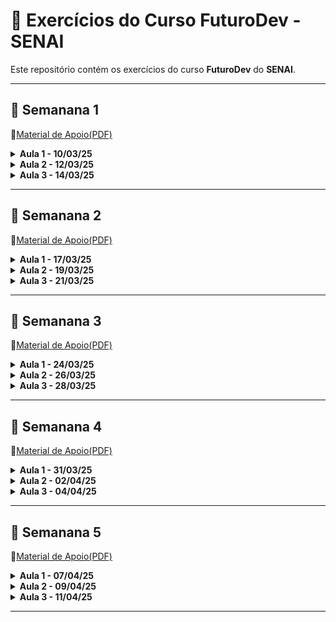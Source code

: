 # 🚀 Exercícios do Curso **FuturoDev** - SENAI

Este repositório contém os exercícios do curso **FuturoDev** do **SENAI**.

---

## 📝 **Semanana 1**
 📌[Material de Apoio(PDF)](M1S01.pdf)

<details>
  <summary><strong>Aula 1 - 10/03/25 </strong></summary>

  *Nesta aula, aprendemos os seguintes tópicos:*
  
- Apresentação do mentor;
- Apresentação da turma;
- Ferramentas de estudo;
- Exercícios;

</details>
<details>
  <summary><strong>Aula 2 - 12/03/25 </strong></summary>

  *Nesta aula, aprendemos os seguintes tópicos:*
  
- Criação e história da Internet;
- Arquitetura cliente-servidor;
- Caminhos dentro da TI;


</details>
<details>
  <summary><strong>Aula 3 - 14/03/25 </strong></summary>

  *Nesta aula, aprendemos os seguintes tópicos:*
  
- Perfis de aprendizado;
- Carreira de desenvolvedor;
- Iniciando no Front-end;
- Configuração de ambiente;

</details>

---

## 📝 **Semanana 2**
 📌[Material de Apoio(PDF)](M1S02.pdf)

<details>
  <summary><strong>Aula 1 - 17/03/25 </strong></summary>

  *Nesta aula, aprendemos os seguintes tópicos:*
  
- O que é HTML?
- Principais Tags
- Construção página web

- Exercícios;

</details>
<details>
  <summary><strong>Aula 2 - 19/03/25 </strong></summary>

  *Nesta aula, aprendemos os seguintes tópicos:*
  
- O que é CSS?
- Seletores
- Responsividade
- Flex Box
- CSS Grid

</details>
<details>
  <summary><strong>Aula 3 - 21/03/25 </strong></summary>

  *Nesta aula, aprendemos os seguintes tópicos:*
  
- Um pouco mais de CSS Grid!
- Verificando Layouts
- Revisão HTML e CSS
- Correção de exercícios
- Avaliação do docente

</details>

---

## 📝 **Semanana 3**
 📌[Material de Apoio(PDF)](M1S03.pdf)

<details>
  <summary><strong>Aula 1 - 24/03/25 </strong></summary>

  *Nesta aula, aprendemos os seguintes tópicos:*
  
- O que é JAVASCRIPT?
- Tipos de dados
- Variáveis
- Operadores Aritméticos

- Exercícios;

</details>
<details>
  <summary><strong>Aula 2 - 26/03/25 </strong></summary>

  *Nesta aula, aprendemos os seguintes tópicos:*
  
- Operadores lógicos
- Operadores de comparação
- Estruturas condicionais
- If
- Else
- Else if
- Switch

</details>
<details>
  <summary><strong>Aula 3 - 28/03/25 </strong></summary>

  *Nesta aula, aprendemos os seguintes tópicos:*

- Funções
- Revisão
- Correções

</details>

---

## 📝 **Semanana 4**
 📌[Material de Apoio(PDF)](M1S04.pdf)

<details>
  <summary><strong>Aula 1 - 31/03/25 </strong></summary>

  *Nesta aula, aprendemos os seguintes tópicos:*
  
- Estruturas de repetição
- For
- While
- Do while

- Exercícios;

</details>
<details>
  <summary><strong>Aula 2 - 02/04/25 </strong></summary>

  *Nesta aula, aprendemos os seguintes tópicos:*
  
- Arrow Functions
- Versionamento:
- Git
- Github
- Github desktop

</details>
<details>
  <summary><strong>Aula 3 - 04/04/25 </strong></summary>

  *Nesta aula, aprendemos os seguintes tópicos:*

- Vivência
- Finalização de versionamento
- Revisão e correções

</details>

---

## 📝 **Semanana 5**
 📌[Material de Apoio(PDF)](M1S05.pdf)

<details>
  <summary><strong>Aula 1 - 07/04/25 </strong></summary>

  *Nesta aula, aprendemos os seguintes tópicos:*
  
- O que é DOM?
- Querys
- Criação e manipulação de HTML
- Alterando estilos e propriedade pelo JavaScript;

- Exercícios;

</details>
<details>
  <summary><strong>Aula 2 - 09/04/25 </strong></summary>

  *Nesta aula, aprendemos os seguintes tópicos:*
  
- Vivência
- O que são Eventos?
- Eventos de Mouse
- Eventos de teclado

</details>
<details>
  <summary><strong>Aula 3 - 11/04/25 </strong></summary>

  *Nesta aula, aprendemos os seguintes tópicos:*

- Eventos de formulário
- Revisão
- Correções

</details>

---
